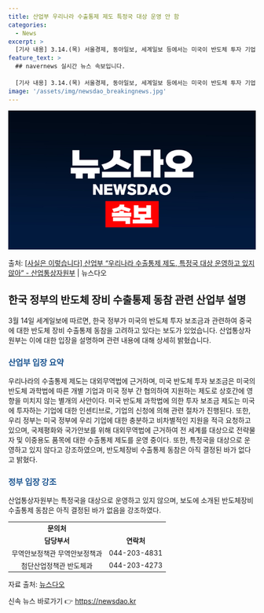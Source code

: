```yaml
---
title: 산업부 우리나라 수출통제 제도 특정국 대상 운영 안 함
categories:
  - News
excerpt: >
  [기사 내용] 3.14.(목) 서울경제, 동아일보, 세계일보 등에서는 미국이 반도체 투자 기업에게 보조금을 …
feature_text: >
  ## navernews 실시간 뉴스 속보입니다.

  [기사 내용] 3.14.(목) 서울경제, 동아일보, 세계일보 등에서는 미국이 반도체 투자 기업에게 보조금을 …
image: '/assets/img/newsdao_breakingnews.jpg'
---
```


![뉴스다오 속보](/assets/img/newsdao_breakingnews.jpg)

<p>출처: <a href="https://newsdao.kr/3359" rel="dofollow">[사실은 이렇습니다] 산업부 “우리나라 수출통제 제도, 특정국 대상 운영하고 있지 않아” - 산업통상자원부</a> | 뉴스다오</p>

<h2 data-ke-size="size26">한국 정부의 반도체 장비 수출통제 동참 관련 산업부 설명</h2>
<p data-ke-size="size16">3월 14일 세계일보에 따르면, 한국 정부가 미국의 반도체 투자 보조금과 관련하여 중국에 대한 반도체 장비 수출통제 동참을 고려하고 있다는 보도가 있었습니다. 산업통상자원부는 이에 대한 입장을 설명하며 관련 내용에 대해 상세히 밝혔습니다.</p>

<h3><b><span style="color: #1a5490;">산업부 입장 요약</span></b></h3>
<p data-ke-size="size16">우리나라의 수출통제 제도는 대외무역법에 근거하며, 미국 반도체 투자 보조금은 미국의 반도체 과학법에 따른 개별 기업과 미국 정부 간 협의하여 지원하는 제도로 상호간에 영향을 미치지 않는 별개의 사안이다. 미국 반도체 과학법에 의한 투자 보조금 제도는 미국에 투자하는 기업에 대한 인센티브로, 기업의 신청에 의해 관련 절차가 진행된다. 또한, 우리 정부는 미국 정부에 우리 기업에 대한 충분하고 비차별적인 지원을 적극 요청하고 있으며, 국제평화와 국가안보를 위해 대외무역법에 근거하여 전 세계를 대상으로 전략물자 및 이중용도 품목에 대한 수출통제 제도를 운영 중이다. 또한, 특정국을 대상으로 운영하고 있지 않다고 강조하였으며, 반도체장비 수출통제 동참은 아직 결정된 바가 없다고 밝혔다.</p>

<h3><b><span style="color: #1a5490;">정부 입장 강조</span></b></h3>
<p data-ke-size="size16">산업통상자원부는 특정국을 대상으로 운영하고 있지 않으며, 보도에 소개된 반도체장비 수출통제 동참은 아직 결정된 바가 없음을 강조하였다.</p>

<table>
	<tr>
		<td style="text-align: center; height: 17px;"><b>문의처</b></td>
	</tr>
	<tr>
		<td style="text-align: center; height: 17px;"><b>담당부서</b></td>
		<td style="text-align: center; height: 17px;"><b>연락처</b></td>
	</tr>
	<tr>
		<td style="text-align: center; height: 17px;">무역안보정책관 무역안보정책과</td>
		<td style="text-align: center; height: 17px;">044-203-4831</td>
	</tr>
	<tr>
		<td style="text-align: center; height: 17px;">첨단산업정책관 반도체과</td>
		<td style="text-align: center; height: 17px;">044-203-4273</td>
	</tr>
</table>

<p data-ke-size="size16">자료 출처: <a href="https://newsdao.kr/3359">뉴스다오</a></p>
 

신속 뉴스 바로가기 👉 <a href="https://newsdao.kr" rel="dofollow">https://newsdao.kr</a>


